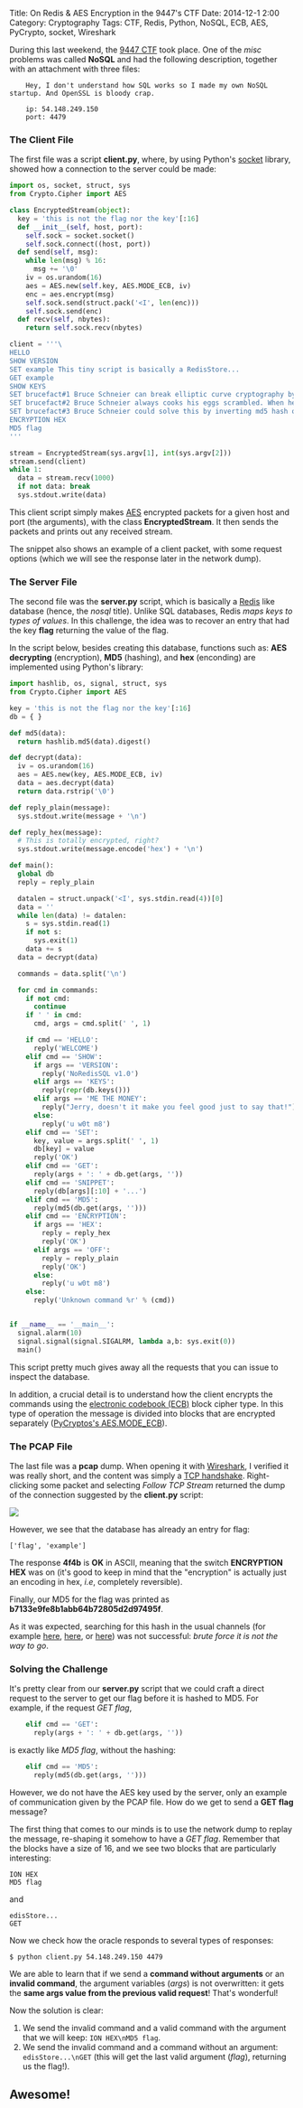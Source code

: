 Title: On Redis & AES Encryption in the 9447's CTF
Date: 2014-12-1 2:00
Category: Cryptography
Tags: CTF, Redis, Python, NoSQL, ECB, AES, PyCrypto, socket, Wireshark

During this last weekend, the [9447 CTF](https://9447.plumbing/home) took place. One of the *misc* problems was called **NoSQL** and had the following description, together with an attachment with three files:

        Hey, I don't understand how SQL works so I made my own NoSQL startup. And OpenSSL is bloody crap.

        ip: 54.148.249.150
        port: 4479


### The Client File

The first file was a  script **client.py**, where, by using Python's [socket](https://docs.python.org/2/library/socket.html) library, showed how a connection to the server could be made:

```py
import os, socket, struct, sys
from Crypto.Cipher import AES

class EncryptedStream(object):
  key = 'this is not the flag nor the key'[:16]
  def __init__(self, host, port):
    self.sock = socket.socket()
    self.sock.connect((host, port))
  def send(self, msg):
    while len(msg) % 16:
      msg += '\0'
    iv = os.urandom(16)
    aes = AES.new(self.key, AES.MODE_ECB, iv)
    enc = aes.encrypt(msg)
    self.sock.send(struct.pack('<I', len(enc)))
    self.sock.send(enc)
  def recv(self, nbytes):
    return self.sock.recv(nbytes)

client = '''\
HELLO
SHOW VERSION
SET example This tiny script is basically a RedisStore...
GET example
SHOW KEYS
SET brucefact#1 Bruce Schneier can break elliptic curve cryptography by bending it into a circle
SET brucefact#2 Bruce Schneier always cooks his eggs scrambled. When he wants hardboiled eggs, he unscrambles them
SET brucefact#3 Bruce Schneier could solve this by inverting md5 hash of the flag
ENCRYPTION HEX
MD5 flag
'''

stream = EncryptedStream(sys.argv[1], int(sys.argv[2]))
stream.send(client)
while 1:
  data = stream.recv(1000)
  if not data: break
  sys.stdout.write(data)
```

This client script simply makes [AES](http://en.wikipedia.org/wiki/Advanced_Encryption_Standard) encrypted packets  for a given host and port (the arguments), with the class **EncryptedStream**. It then sends the packets and prints out any received stream.

The snippet also shows an example of a client packet, with some request options (which we will see the response later in the network dump).


### The Server File

The second file was the **server.py** script, which is basically a [Redis](http://redis.io/) like database (hence, the *nosql* title). Unlike SQL databases, Redis *maps keys to types of values*. In this challenge, the idea was to recover an entry that had the key **flag** returning the value of the flag.

In the script below, besides creating this database, functions such as: **AES decrypting** (encryption), **MD5** (hashing), and **hex** (enconding) are implemented using Python's library:

```py
import hashlib, os, signal, struct, sys
from Crypto.Cipher import AES

key = 'this is not the flag nor the key'[:16]
db = { }

def md5(data):
  return hashlib.md5(data).digest()

def decrypt(data):
  iv = os.urandom(16)
  aes = AES.new(key, AES.MODE_ECB, iv)
  data = aes.decrypt(data)
  return data.rstrip('\0')

def reply_plain(message):
  sys.stdout.write(message + '\n')

def reply_hex(message):
  # This is totally encrypted, right?
  sys.stdout.write(message.encode('hex') + '\n')

def main():
  global db
  reply = reply_plain

  datalen = struct.unpack('<I', sys.stdin.read(4))[0]
  data = ''
  while len(data) != datalen:
    s = sys.stdin.read(1)
    if not s:
      sys.exit(1)
    data += s
  data = decrypt(data)

  commands = data.split('\n')

  for cmd in commands:
    if not cmd:
      continue
    if ' ' in cmd:
      cmd, args = cmd.split(' ', 1)

    if cmd == 'HELLO':
      reply('WELCOME')
    elif cmd == 'SHOW':
      if args == 'VERSION':
        reply('NoRedisSQL v1.0')
      elif args == 'KEYS':
        reply(repr(db.keys()))
      elif args == 'ME THE MONEY':
        reply("Jerry, doesn't it make you feel good just to say that!")
      else:
        reply('u w0t m8')
    elif cmd == 'SET':
      key, value = args.split(' ', 1)
      db[key] = value
      reply('OK')
    elif cmd == 'GET':
      reply(args + ': ' + db.get(args, ''))
    elif cmd == 'SNIPPET':
      reply(db[args][:10] + '...')
    elif cmd == 'MD5':
      reply(md5(db.get(args, '')))
    elif cmd == 'ENCRYPTION':
      if args == 'HEX':
        reply = reply_hex
        reply('OK')
      elif args == 'OFF':
        reply = reply_plain
        reply('OK')
      else:
        reply('u w0t m8')
    else:
      reply('Unknown command %r' % (cmd))


if __name__ == '__main__':
  signal.alarm(10)
  signal.signal(signal.SIGALRM, lambda a,b: sys.exit(0))
  main()
```

This script pretty much gives away all the requests that you can issue to inspect the database.

In addition, a crucial detail is to understand how the client encrypts the commands using the [electronic codebook (ECB)](http://en.wikipedia.org/wiki/Block_cipher_mode_of_operation#Electronic_codebook_.28ECB.29) block cipher type. In this type of operation the message is divided into blocks that are encrypted separately ([PyCryptos's AES.MODE_ECB](https://www.dlitz.net/software/pycrypto/api/2.6/)).



### The PCAP File

The last file was a **pcap** dump. When opening it with [Wireshark](http://bt3gl.github.io/wiresharking-for-fun-or-profit.html), I verified it was really short, and the content was simply a [TCP handshake](http://www.inetdaemon.com/tutorials/internet/tcp/3-way_handshake.shtml). Right-clicking some packet and selecting *Follow TCP Stream* returned the dump of the connection suggested by the **client.py** script:

![](http://i.imgur.com/2Y6aaW1.png)

However, we see that the database has already an entry for flag:

```
['flag', 'example']
```

The response **4f4b** is **OK**  in ASCII, meaning that the switch **ENCRYPTION HEX** was on (it's good to keep in mind that the "encryption" is actually just an encoding in hex, *i.e*, completely reversible).

Finally, our MD5 for the flag was printed as **b7133e9fe8b1abb64b72805d2d97495f**.

As it was expected, searching for this hash in the usual channels (for example [here](http://hash-killer.com/), [here](http://www.md5this.com/), or [here](http://www.hashkiller.co.uk/)) was not successful: *brute force it is not the way to go*.


### Solving the Challenge

It's pretty clear from our **server.py** script that we could craft a direct request to the server to get our flag before it is hashed to MD5. For example, if the request *GET flag*,

```py
    elif cmd == 'GET':
      reply(args + ': ' + db.get(args, ''))
```

is exactly like *MD5 flag*, without the hashing:

```py
    elif cmd == 'MD5':
      reply(md5(db.get(args, '')))
```

However, we do not have the AES key used by the server, only an example of communication given by the PCAP file. How do we get to send a **GET flag** message?

The first thing that comes  to our minds is to use the network dump to replay the message, re-shaping it somehow to have a *GET flag*.  Remember that the blocks have a size of 16, and we see two blocks that are particularly interesting:

```
ION HEX
MD5 flag
```

and

```
edisStore...
GET
```

Now we check how the oracle responds to several types of responses:

```
$ python client.py 54.148.249.150 4479
```
We are able to learn that if we send a **command without arguments** or an **invalid command**, the argument variables (*args*) is not overwritten: it gets the **same args value from the previous valid request**! That's wonderful!

Now the solution is clear:

1. We send the invalid command and a valid command with the argument that we will keep: ```ION HEX\nMD5 flag```.
2. We send the invalid command and a command without an argument: ```edisStore...\nGET``` (this will get the last valid argument (*flag*), returning us the flag!).


**Awesome!**
----

